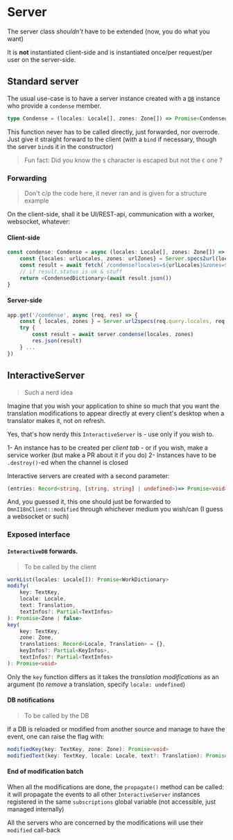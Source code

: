 # Server

The server class *shouldn't* have to be extended (now, you do what you want)

It is **not** instantiated client-side and is instantiated once/per request/per user on the server-side.

## Standard server

The usual use-case is to have a server instance created with a [`DB`](./db.md#structure) instance who provide a `condense` member.
```ts
type Condense = (locales: Locale[], zones: Zone[]) => Promise<CondensedDictionary[]>
```

This function never has to be called directly, just forwarded, nor overrode. Just give it straight forward to the client (with a `bind` if necessary, though the server `bind`s it in the constructor)

> Fun fact: Did you know the `$` character is escaped but not the `€` one ?

### Forwarding

> Don't c/p the code here, it never ran and is given for a structure example

On the client-side, shall it be UI/REST-api, communication with a worker, websocket, whatever:

#### Client-side

```ts
const condense: Condense = async (locales: Locale[], zones: Zone[]) => {
	const {locales: urlLocales, zones: urlZones} = Server.specs2url(locales, zones)
	const result = await fetch(`/condense?locales=${urlLocales}&zones=${urlZones}`)
	// if result.status is ok & stuff
	return <CondensedDictionary>(await result.json())
}
```

#### Server-side

```ts
app.get('/condense', async (req, res) => {
	const { locales, zones } = Server.url2specs(req.query.locales, req.query.zones)
	try {
		const result = await server.condense(locales, zones)
		res.json(result)
	} ...
})
```

## InteractiveServer

> Such a nerd idea

Imagine that you wish your application to shine so much that you want the translation modifications to appear directly at every client's desktop when a translator makes it, not on refresh.

Yes, that's how nerdy this `InteractiveServer` is - use only if you wish to.

1- An instance has to be created per *client tab* - or if you wish, make a service worker (but make a PR about it if you do)
2- Instances have to be `.destroy()`-ed when the channel is closed

Interactive servers are created with a second parameter:
```ts
(entries: Record<string, [string, string] | undefined>)=> Promise<void>
```
And, you guessed it, this one should just be forwarded to `OmnI18nClient::modified` through whichever medium you wish/can (I guess a websocket or such)

### Exposed interface

#### `InteractiveDB` forwards.
> To be called by the client

```ts
workList(locales: Locale[]): Promise<WorkDictionary>
modify(
	key: TextKey,
	locale: Locale,
	text: Translation,
	textInfos?: Partial<TextInfos>
): Promise<Zone | false>
key(
	key: TextKey,
	zone: Zone,
	translations: Record<Locale, Translation> = {},
	keyInfos?: Partial<KeyInfos>,
	textInfos?: Partial<TextInfos>
): Promise<void>
```

Only the `key` function differs as it takes the *translation modifications* as an argument (to *remove* a translation, specify `locale: undefined`)

#### DB notifications
> To be called by the DB

If a DB is reloaded or modified from another source and manage to have the event, one can raise the flag with:

```ts
modifiedKey(key: TextKey, zone: Zone): Promise<void>
modifiedText(key: TextKey, locale: Locale, text?: Translation): Promise<void>
```

#### End of modification batch

When all the modifications are done, the `propagate()` method can be called: it will propagate the events to all other `InteractiveServer` instances registered in the same `subscriptions` global variable (not accessible, just managed internally)

All the servers who are concerned by the modifications will use their `modified` call-back